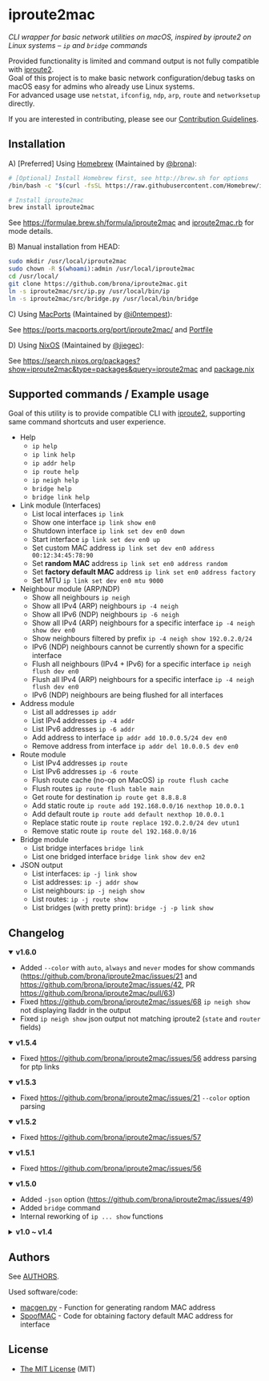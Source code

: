 iproute2mac
===========

*CLI wrapper for basic network utilities on macOS, inspired by iproute2 on Linux systems – `ip` and `bridge` commands*

Provided functionality is limited and command output is not fully compatible with [iproute2].\
Goal of this project is to make basic network configuration/debug tasks on macOS easy for admins who already use Linux systems.\
For advanced usage use `netstat`, `ifconfig`, `ndp`, `arp`, `route` and `networksetup` directly.

If you are interested in contributing, please see our [Contribution Guidelines](./CONTRIBUTING.md).

## Installation

A) [Preferred] Using [Homebrew](http://brew.sh) (Maintained by [@brona](https://github.com/brona)):

```bash
# [Optional] Install Homebrew first, see http://brew.sh for options
/bin/bash -c "$(curl -fsSL https://raw.githubusercontent.com/Homebrew/install/HEAD/install.sh)"

# Install iproute2mac
brew install iproute2mac
```

See https://formulae.brew.sh/formula/iproute2mac and [iproute2mac.rb](https://github.com/Homebrew/homebrew-core/blob/main/Formula/i/iproute2mac.rb) for mode details.

B) Manual installation from HEAD:

```bash
sudo mkdir /usr/local/iproute2mac
sudo chown -R $(whoami):admin /usr/local/iproute2mac
cd /usr/local/
git clone https://github.com/brona/iproute2mac.git
ln -s iproute2mac/src/ip.py /usr/local/bin/ip
ln -s iproute2mac/src/bridge.py /usr/local/bin/bridge
```

C) Using [MacPorts](https://www.macports.org/) (Maintained by [@i0ntempest](https://github.com/i0ntempest)):

See https://ports.macports.org/port/iproute2mac/ and [Portfile](https://github.com/macports/macports-ports/blob/master/net/iproute2mac/Portfile)

D) Using [NixOS](https://nixos.org/) (Maintained by [@jiegec](https://github.com/jiegec)):

See https://search.nixos.org/packages?show=iproute2mac&type=packages&query=iproute2mac and [package.nix](https://github.com/NixOS/nixpkgs/blob/master/pkgs/by-name/ip/iproute2mac/package.nix)


## Supported commands / Example usage

Goal of this utility is to provide compatible CLI with [iproute2], supporting same command shortcuts and user experience.

* Help
  * `ip help`
  * `ip link help`
  * `ip addr help`
  * `ip route help`
  * `ip neigh help`
  * `bridge help`
  * `bridge link help`
* Link module (Interfaces)
  * List local interfaces `ip link`
  * Show one interface `ip link show en0`
  * Shutdown interface `ip link set dev en0 down`
  * Start interface `ip link set dev en0 up`
  * Set custom MAC address `ip link set dev en0 address 00:12:34:45:78:90`
  * Set **random MAC** address `ip link set en0 address random`
  * Set **factory default MAC** address `ip link set en0 address factory`
  * Set MTU `ip link set dev en0 mtu 9000`
* Neighbour module (ARP/NDP)
  * Show all neighbours `ip neigh`
  * Show all IPv4 (ARP) neighbours `ip -4 neigh`
  * Show all IPv6 (NDP) neighbours `ip -6 neigh`
  * Show all IPv4 (ARP) neighbours for a specific interface `ip -4 neigh show dev en0`
  * Show neighbours filtered by prefix `ip -4 neigh show 192.0.2.0/24`
  * IPv6 (NDP) neighbours cannot be currently shown for a specific interface
  * Flush all neighbours (IPv4 + IPv6) for a specific interface `ip neigh flush dev en0`
  * Flush all IPv4 (ARP) neighbours for a specific interface `ip -4 neigh flush dev en0`
  * IPv6 (NDP) neighbours are being flushed for all interfaces
* Address module
  * List all addresses `ip addr`
  * List IPv4 addresses `ip -4 addr`
  * List IPv6 addresses `ip -6 addr`
  * Add address to interface `ip addr add 10.0.0.5/24 dev en0`
  * Remove address from interface `ip addr del 10.0.0.5 dev en0`
* Route module
  * List IPv4 addresses `ip route`
  * List IPv6 addresses `ip -6 route`
  * Flush route cache (no-op on MacOS) `ip route flush cache`
  * Flush routes `ip route flush table main`
  * Get route for destination `ip route get 8.8.8.8`
  * Add static route `ip route add 192.168.0.0/16 nexthop 10.0.0.1`
  * Add default route `ip route add default nexthop 10.0.0.1`
  * Replace static route `ip route replace 192.0.2.0/24 dev utun1`
  * Remove static route `ip route del 192.168.0.0/16`
* Bridge module
  * List bridge interfaces `bridge link`
  * List one bridged interface `bridge link show dev en2`
* JSON output
  * List interfaces: `ip -j link show`
  * List addresses: `ip -j addr show`
  * List neighbours: `ip -j neigh show`
  * List routes: `ip -j route show`
  * List bridges (with pretty print): `bridge -j -p link show`

## Changelog
<details open>
  <summary><b>v1.6.0</b></summary>

- Added `--color` with `auto`, `always` and `never` modes for show commands (https://github.com/brona/iproute2mac/issues/21 and https://github.com/brona/iproute2mac/issues/42, PR https://github.com/brona/iproute2mac/pull/63)
- Fixed https://github.com/brona/iproute2mac/issues/68 `ip neigh show` not displaying lladdr in the output
- Fixed `ip neigh show` json output not matching iproute2 (`state` and `router` fields)

</details>

<details open>
  <summary><b>v1.5.4</b></summary>

- Fixed https://github.com/brona/iproute2mac/issues/56 address parsing for ptp links

</details>

<details open>
  <summary><b>v1.5.3</b></summary>

- Fixed https://github.com/brona/iproute2mac/issues/21 `--color` option parsing

</details>

<details open>
  <summary><b>v1.5.2</b></summary>

- Fixed https://github.com/brona/iproute2mac/issues/57

</details>

<details open>
  <summary><b>v1.5.1</b></summary>

- Fixed https://github.com/brona/iproute2mac/issues/56

</details>

<details open>
  <summary><b>v1.5.0</b></summary>

- Added `-json` option
  (https://github.com/brona/iproute2mac/issues/49)
- Added `bridge` command
- Internal reworking of `ip ... show` functions

</details>

<details>
  <summary><b>v1.0 ~ v1.4</b></summary>
  <details open>
    <summary><b>v1.4.2</b></summary>

  - `-color` option is now being ignored
    (https://github.com/brona/iproute2mac/issues/47, thanks [@lexhuismans](https://github.com/lexhuismans))
  - Added support for double dashed options,\
    e.g. `--color` as well as `-color`
  - `ip route add` now ignores 2 additional arguments,\
    e.g. `ip r a 1.1.1.1 via 2.2.2.2 dev utun5` is interpreted as `ip r a 1.1.1.1 via 2.2.2.2` (https://github.com/brona/iproute2mac/issues/45)

  </details>

  <details open>
    <summary><b>v1.4.1</b></summary>

  - Fixed `ip neigh show dev en0`
    (https://github.com/brona/iproute2mac/issues/43, thanks [@SimonTate](https://github.com/SimonTate))

  </details>

  <details open>
    <summary><b>v1.4.0</b></summary>

  - Internal cleanup and code style changes
  - Added support for blackhole routes `ip route add blackhole 192.0.2.0/24`
    (thanks [@mhio](https://github.com/mhio))
  - :warning: `ip route flush cache` no longer flushes anything
  - `ip route flush table main` flushes all routes
  - `ip neigh show 192.0.2.0/24` filters neighbours
  - Flag compatibility for `-help` and `-Version`
  - Uniform matching for show command alternatives

  </details>

  <details open>
    <summary><b>v1.3.0</b></summary>

  - Migrated to Python 3

  </details>

  <details open>
    <summary><b>v1.2.3</b></summary>

  - Fixed issues with `ip route` on macOS Catalina
    (thanks [@jiegec](https://github.com/jiegec))
  - `ip route` now returns host addresses
    (thanks [@crvv](https://github.com/crvv))
  - Added `ip route flush cache`
    (thanks [@npeters](https://github.com/npeters))
  - Added `ip route replace 192.0.2.0/24 dev utun1`
    (thanks [@npeters](https://github.com/npeters))
  - Added `ip addr add 192.0.2.1/32 peer 192.0.2.1 dev utun1`
    (thanks [@npeters](https://github.com/npeters))

  </details>

  <details open>
    <summary><b>v1.2.2</b></summary>

  - Fixed argument handling while using `ip -4`
    (thanks [@bsholdice](https://github.com/bsholdice))
  - Fixed `ip help`
    (thanks [@KireinaHoro](https://github.com/KireinaHoro))

  </details open>

  <details open>
    <summary><b>v1.2.1</b></summary>

  - Fixed error return codes and test script
  - `ip neigh flush` now requires specific device
    (consistent behaviour with iproute2)

  </details>

  <details open>
    <summary><b>v1.2.0</b></summary>

  - Enhanced input parsing to support arbitrary length commands
    (thanks [@deployable](https://github.com/deployable))
  - Added simple test script
    (thanks [@deployable](https://github.com/deployable))
  - Fixed error return codes to simulate iproute2\
    (currently, help messages are inconsistently printed to stderr for all errors, unlike in iproute2)

  </details>

  <details open>
    <summary><b>v1.1.2</b></summary>

  - `ip route get` now correctly shows `src` for IPv6 addresses (thanks [@codeaholics](https://github.com/codeaholics))

  </details>

  <details open>
    <summary><b>v1.1.1</b></summary>

  - Added `dev` option to `ip route add` command (thanks [@ThangCZ](https://github.com/ThangCZ))

  </details>

  <details open>
    <summary><b>v1.1.0</b></summary>

  - Added source IP address to `ip route get` command
  - Accepted to Homebrew master branch, tap is no longer supported

  </details>

  <details open>
    <summary><b>v1.0.9</b></summary>

  - Fixed versioning

  </details>

  <details open>
    <summary><b>v1.0.8</b></summary>

  - Better error handling and error messages (thanks [@rgcr](https://github.com/rgcr))

  </details>

  <details open>
    <summary><b>v1.0.7</b></summary>

  - Help messages are now sent to stderr (thanks [@rgcr](https://github.com/rgcr))

  </details>

  <details open>
    <summary><b>v1.0.6</b></summary>

  - Fixed `ip -6 neigh` failing for N status flag

  </details>

  <details open>
    <summary><b>v1.0.5</b></summary>

  - Added `s` shortcuts to `show` commands (thanks [@vmoutoussamy](https://github.com/vmoutoussamy))

  </details>

  <details open>
    <summary><b>v1.0.4</b></summary>

  - Added `ip neigh flush` (thanks [@ThangCZ](https://github.com/ThangCZ))
  - Added `dev` option to `ip neigh show` and `ip neigh flush`

  </details>

  <details open>
    <summary><b>v1.0.3</b></summary>

  - Fixed `ifconfig: dev: bad value` in `ip addr del`

  </details>

  <details open>
    <summary><b>v1.0.2</b></summary>

  - Interface name is concatenated to `ip addr` inet rows

  </details>
</details>

## Authors

See [AUTHORS](./AUTHORS).

Used software/code:

* [macgen.py](http://www.linux-kvm.com/sites/default/files/macgen.py) - Function for generating random MAC address
* [SpoofMAC](https://github.com/feross/SpoofMAC) - Code for obtaining factory default MAC address for interface

## License

* [The MIT License](./LICENSE) (MIT)


[iproute2]: http://www.policyrouting.org/iproute2.doc.html
